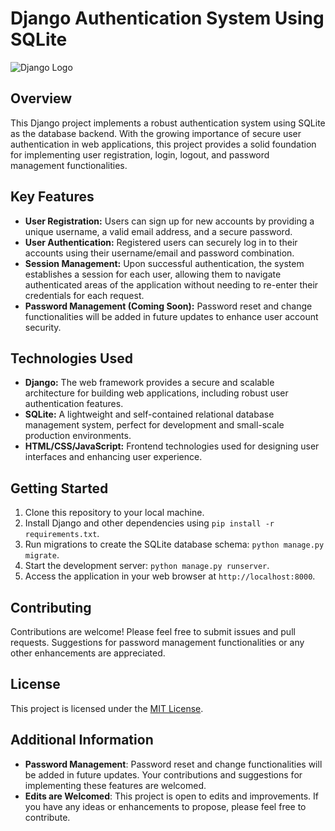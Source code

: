 # Django Authentication System Using SQLite

![Django Logo](https://www.djangoproject.com/s/img/logos/django-logo-negative.png)

## Overview

This Django project implements a robust authentication system using SQLite as the database backend. With the growing importance of secure user authentication in web applications, this project provides a solid foundation for implementing user registration, login, logout, and password management functionalities.

## Key Features

- **User Registration:** Users can sign up for new accounts by providing a unique username, a valid email address, and a secure password.
- **User Authentication:** Registered users can securely log in to their accounts using their username/email and password combination.
- **Session Management:** Upon successful authentication, the system establishes a session for each user, allowing them to navigate authenticated areas of the application without needing to re-enter their credentials for each request.
- **Password Management (Coming Soon):** Password reset and change functionalities will be added in future updates to enhance user account security.

## Technologies Used

- **Django:** The web framework provides a secure and scalable architecture for building web applications, including robust user authentication features.
- **SQLite:** A lightweight and self-contained relational database management system, perfect for development and small-scale production environments.
- **HTML/CSS/JavaScript:** Frontend technologies used for designing user interfaces and enhancing user experience.

## Getting Started

1. Clone this repository to your local machine.
2. Install Django and other dependencies using `pip install -r requirements.txt`.
3. Run migrations to create the SQLite database schema: `python manage.py migrate`.
4. Start the development server: `python manage.py runserver`.
5. Access the application in your web browser at `http://localhost:8000`.

## Contributing

Contributions are welcome! Please feel free to submit issues and pull requests. Suggestions for password management functionalities or any other enhancements are appreciated.

## License

This project is licensed under the [MIT License](LICENSE).

## Additional Information

- **Password Management**: Password reset and change functionalities will be added in future updates. Your contributions and suggestions for implementing these features are welcomed.
- **Edits are Welcomed**: This project is open to edits and improvements. If you have any ideas or enhancements to propose, please feel free to contribute.
